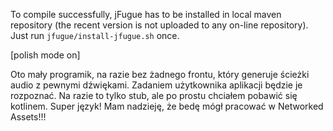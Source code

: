 To compile successfully, jFugue has to be installed in local maven repository (the recent version is not uploaded to any on-line repository). Just run `jfugue/install-jfugue.sh` once.

[polish mode on]

Oto mały programik, na razie bez żadnego frontu, który generuje ścieżki audio z pewnymi dźwiękami. Zadaniem użytkownika aplikacji będzie je rozpoznać. Na razie to tylko stub, ale po prostu chciałem pobawić się kotlinem. Super język! Mam nadzieję, że bedę mógł pracować w Networked Assets!!!

